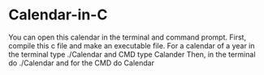 # Calendar-in-C
You can open this calendar in the terminal and command prompt.
First, compile this c file and make an executable file.
For a calendar of a year in the terminal type  ./Calendar <Year> and CMD type Calander <Year>
Then, in the terminal do ./Calendar <Year> <Month Number> and for the CMD do Calendar <Year> <Month Number>
